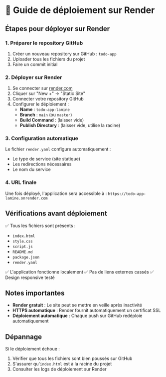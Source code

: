 # 🚀 Guide de déploiement sur Render

## Étapes pour déployer sur Render

### 1. Préparer le repository GitHub
1. Créer un nouveau repository sur GitHub : `todo-app`
2. Uploader tous les fichiers du projet
3. Faire un commit initial

### 2. Déployer sur Render
1. Se connecter sur [render.com](https://render.com)
2. Cliquer sur "New +" → "Static Site"
3. Connecter votre repository GitHub
4. Configurer le déploiement :
   - **Name** : `todo-app-lamine`
   - **Branch** : `main` (ou `master`)
   - **Build Command** : (laisser vide)
   - **Publish Directory** : (laisser vide, utilise la racine)

### 3. Configuration automatique
Le fichier `render.yaml` configure automatiquement :
- Le type de service (site statique)
- Les redirections nécessaires
- Le nom du service

### 4. URL finale
Une fois déployé, l'application sera accessible à :
`https://todo-app-lamine.onrender.com`

## Vérifications avant déploiement

✅ Tous les fichiers sont présents :
- `index.html`
- `style.css`
- `script.js`
- `README.md`
- `package.json`
- `render.yaml`

✅ L'application fonctionne localement
✅ Pas de liens externes cassés
✅ Design responsive testé

## Notes importantes

- **Render gratuit** : Le site peut se mettre en veille après inactivité
- **HTTPS automatique** : Render fournit automatiquement un certificat SSL
- **Déploiement automatique** : Chaque push sur GitHub redéploie automatiquement

## Dépannage

Si le déploiement échoue :
1. Vérifier que tous les fichiers sont bien poussés sur GitHub
2. S'assurer qu'`index.html` est à la racine du projet
3. Consulter les logs de déploiement sur Render
